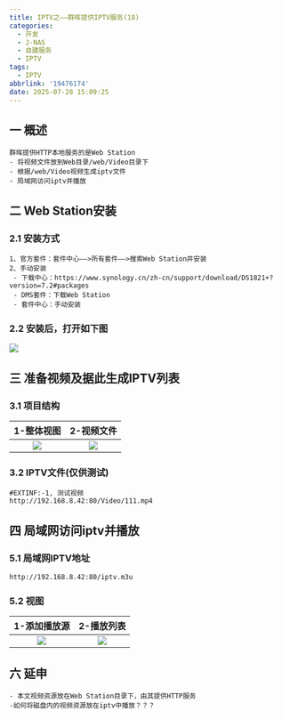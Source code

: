 ```yaml
---
title: IPTV之——群晖提供IPTV服务(18)
categories:
  - 开发
  - J-NAS
  - 自建服务   
  - IPTV
tags:
  - IPTV
abbrlink: '19476174'
date: 2025-07-28 15:09:25
---
```

## 一 概述

```
群晖提供HTTP本地服务的是Web Station
- 将视频文件放到Web目录/web/Video目录下
- 根据/web/Video视频生成iptv文件
- 局域网访问iptv并播放
```

<!--more-->

## 二 Web Station安装

### 2.1 安装方式

```
1、官方套件：套件中心——>所有套件——>搜索Web Station并安装
2、手动安装
 - 下载中心：https://www.synology.cn/zh-cn/support/download/DS1821+?version=7.2#packages
 - DMS套件：下载Web Station
 - 套件中心：手动安装
```

### 2.2 安装后，打开如下图

![][1]



## 三 准备视频及据此生成IPTV列表

### 3.1 项目结构

| 1-整体视图 | 2-视频文件 |
| :--------: | :--------: |
|   ![][2]   |   ![][3]   |

### 3.2 IPTV文件(仅供测试)

```
#EXTINF:-1, 测试视频
http://192.168.8.42:80/Video/111.mp4
```

## 四 局域网访问iptv并播放

### 5.1 局域网IPTV地址

```
http://192.168.8.42:80/iptv.m3u
```

### 5.2 视图

| 1-添加播放源 | 2-播放列表 |
| :----------: | :--------: |
|    ![][4]    |   ![][5]   |

## 六 延申

```
- 本文视频资源放在Web Station目录下，由其提供HTTP服务
-如何将磁盘内的视频资源放在iptv中播放？？？
```


[1]:https://cdn.jsdelivr.net/gh/PGzxc/CDN/blog-nas/iptv-18-syn-web-view-1.png
[2]:https://cdn.jsdelivr.net/gh/PGzxc/CDN/blog-nas/iptv-18-syn-view-struce-2.png
[3]:https://cdn.jsdelivr.net/gh/PGzxc/CDN/blog-nas/iptv-18-syn-video-view-3.png
[4]:https://cdn.jsdelivr.net/gh/PGzxc/CDN/blog-nas/iptv-18-syn-add-res-4.png
[5]:https://cdn.jsdelivr.net/gh/PGzxc/CDN/blog-nas/iptv-18-syn-play-list-5.png